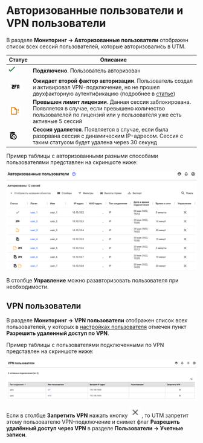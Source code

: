 # Авторизованные пользователи и VPN пользователи

В разделе **Мониторинг -> Авторизованные пользователи** отображен список всех сессий пользователей, которые авторизовались в UTM.

| Статус                                          | Описание |
| ----------------------------------------------- | --------------------------------------------------- |
| ![](../../../_images/icon-autho-user.png)  | **Подключено**. Пользователь авторизован |
| ![](../../../_images/icon-autho-user1.png) | **Ожидает второй фактор авторизации**. Пользователь создал и активировал VPN-подключение, но не прошел двухфакторную аутентификацию (подробнее в [статье](../users/two-factor-authentication.md)) |
| ![](../../../_images/icon-autho-user2.png) | **Превышен лимит лицензии**. Данная сессия заблокирована. Появляется в случае, если превышено количество  пользователей по лицензий или у пользователя уже есть активные 5 сессий |
| ![](../../../_images/icon-autho-user3.png) | **Сессия удаляется**. Появляется в случае, если была разорвана сессия с динамическим IP-адресом. Сессия с таким статусом будет удалена через 30 секунд |

Пример таблицы с авторизованными разными способами пользователями представлен на скриншоте ниже:

![](../../../_images/autho-user.png)

В столбце **Управление** можно разавторизовать пользователя при необходимости.

## VPN пользователи

В разделе **Мониторинг -> VPN пользователи** отображен список всех пользователей, у которых в [настройках пользователя](../users/user-tree/customization-of-users.md#kategoriya-osnovnoe) отмечен пункт **Разрешить удаленный доступ по VPN**.

Пример таблицы с пользователями подключенными по VPN представлен на скриншоте ниже:

![](../../../_images/vpn-auth.png)

Если в столбце **Запретить VPN** нажать кнопку ![](../../../_images/vpn-auth1.png), то UTM запретит этому пользователю VPN-подключение и снимет флаг **Разрешить удалённый доступ через VPN** в разделе **Пользователи -> Учетные записи**.
